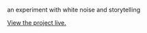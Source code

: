 an experiment with white noise and storytelling

<a href="http://projects.izziezahorian.com/sounds/">View the project live.</a>
